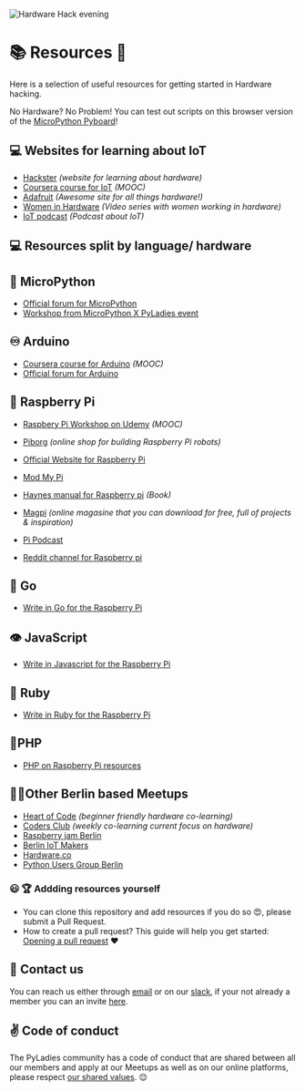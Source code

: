 
![Hardware Hack evening](https://github.com/PyLadiesBerlin/resources/blob/master/workshops/22_Hardware_hack_evening/hardware-hackevening.png)

# 📚 Resources 🤖

Here is a selection of useful resources for getting started in Hardware hacking.

No Hardware? No Problem!
You can test out scripts on this browser version of the [MicroPython Pyboard](http://www.micropython.org/unicorn/)!

## :computer: Websites for learning about IoT
- [Hackster](https://www.hackster.io/) *(website for learning about hardware)*
- [Coursera course for IoT](https://www.coursera.org/specializations/iot) *(MOOC)*
- [Adafruit](https://www.adafruit.com/) *(Awesome site for all things hardware!)*
- [Women in Hardware](https://www.youtube.com/watch?v=Idv8r_f8x_k) *(Video series with women working in hardware)*
- [IoT podcast](https://iotpodcast.com/) *(Podcast about IoT)*

## :computer: Resources split by language/ hardware
## 🐍 MicroPython
- [Official forum for MicroPython](https://forum.micropython.org/viewtopic.php?t=76)
- [Workshop from MicroPython X PyLadies event](https://github.com/tine3700/micropython/tree/master/docs/pyboard/tutorial)

## ♾️ Arduino
- [Coursera course for Arduino](https://www.coursera.org/learn/arduino) *(MOOC)*
- [Official forum for Arduino](http://forum.arduino.cc/)

## 🍓 Raspberry Pi
- [Raspbery Pi Workshop on Udemy](https://www.udemy.com/raspberry-pi-workshop-become-a-coder-maker-inventor/) *(MOOC)*
- [Piborg](https://www.piborg.org/) *(online shop for building Raspberry Pi robots)*

- [Official Website for Raspberry Pi](https://www.raspberrypi.org/resources/learn/)
- [Mod My Pi](https://www.modmypi.com/)
- [Haynes manual for Raspberry pi](https://www.amazon.com/dp/0857332953) *(Book)*
- [Magpi](https://www.raspberrypi.org/magpi/) *(online magasine that you can download for free, full of projects & inspiration)*
- [Pi Podcast](https://thepipodcast.com/)
- [Reddit channel for Raspberry pi](https://www.reddit.com/r/raspberry_pi/)

## 🐹 Go
- [Write in Go for the Raspberry Pi](https://gobot.io/documentation/getting-started/)

## 👁️ JavaScript
- [Write in Javascript for the Raspberry Pi](https://cylonjs.com/)

## 💎 Ruby
- [Write in Ruby for the Raspberry Pi](http://artoo.io/)

 ## 🐘PHP
- [PHP on Raspberry Pi resources](https://github.com/PiPHP/Resources)

 
## 👩‍💻Other Berlin based Meetups
- [Heart of Code](http://heartofcode.org/) *(beginner friendly hardware co-learning)*
- [Coders Club](https://www.facebook.com/groups/1968788209862149/?multi_permalinks=2151482021592766&notif_id=1535578255867282&notif_t=group_activity) *(weekly co-learning current focus on hardware)*
- [Raspberry jam Berlin](http://raspberryjamberlin.de/)
- [Berlin IoT Makers](https://www.meetup.com/Berlin-IoT-Makers-Workshop/)
- [Hardware.co](https://www.meetup.com/hardwaredotco/)
- [Python Users Group Berlin](https://www.meetup.com/Python-Users-Berlin-PUB/)


### :smiley: :trophy: Addding resources yourself
- You can clone this repository and add resources if you do so :heart_eyes:, please submit a Pull
Request.
- How to create a pull request? This guide will help you get started: [Opening a pull request](https://opensource.guide/how-to-contribute/#opening-a-pull-request) :heart:


## :satellite: Contact us
You can reach us either through [email](berlinpyladies@gmail.com) or on our [slack](https://pyladies-berlin.slack.com), if your not already a member you can an invite [here](https://pyladies-berlin.herokuapp.com/).




## :v: Code of conduct

The PyLadies community has a code of conduct that are shared between all our members and apply at our Meetups as well as on our online platforms, please respect [our shared values](http://www.pyladies.com/CodeOfConduct/). :relieved:


